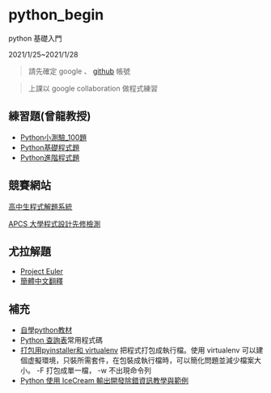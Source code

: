 # python_begin
python 基礎入門

2021/1/25~2021/1/28 

> 請先確定 google  、 [github](https://github.com) 帳號

> 上課以 google collaboration 做程式練習

## 練習題(曾龍教授)
* [Python小測驗_100題](https://github.com/prolin99/nsjh/blob/main/week1/BasicPython/Y_1_Python%E5%B0%8F%E6%B8%AC%E9%A9%97_100%E9%A1%8C.md)
* [Python基礎程式題](https://github.com/prolin99/nsjh/blob/main/week1/BasicPython/Z_1_Python%E5%9F%BA%E7%A4%8E%E7%A8%8B%E5%BC%8F%E9%A1%8C.md)
* [Python進階程式題](https://github.com/prolin99/nsjh/blob/main/week1/BasicPython/Z_2_Python%E9%80%B2%E9%9A%8E%E7%A8%8B%E5%BC%8F%E9%A1%8C.md)

##  競賽網站
[高中生程式解題系統](https://zerojudge.tw/)

[APCS 大學程式設計先修檢測](https://apcs.csie.ntnu.edu.tw/)


## 尤拉解題 
* [Project Euler ](https://projecteuler.net/about)
* [簡體中文翻釋](https://pe-cn.github.io/)



## 補充
* [自學python教材](http://kaiching.org/pydoing/python.html)
* [Python 查詢表](https://github.com/gto76/python-cheatsheet)常用程式碼
* [打包用pyinstaller和 virtualenv](https://ithelp.ithome.com.tw/articles/10246744?sc=rss.iron) 把程式打包成執行檔。使用  virtualenv 可以建個虚擬環境，只裝所需套件，在包裝成執行檔時，可以簡化問題並減少檔案大小。  -F 打包成單一檔， -w 不出現命令列
* [Python 使用 IceCream 輸出開發除錯資訊教學與範例](https://officeguide.cc/python-icecream-debug-tutorial-examples/)

